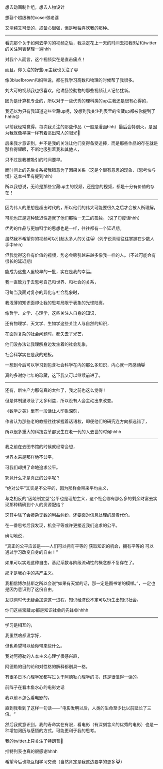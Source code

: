 想去动画制作组，想去人物设计

想娶个超级棒的coser做老婆

又清纯又可爱的，戒备心很强，但是唯独喜欢我的那种。

---



看完那个关于如何去学习的视频之后，我决定花上一天的时间去把我B站和twitter的关注列表整理一遍hhh

对我个人而言，这个视频实在是直击痛点！

而且，你关注的好些up主我也关注了😁

像3blue1brown和妈咪说，都在我学习高数和物理的时候帮了我很多。

刘大可的视频我也很喜欢，他讲肠腔動物的那些视频让人记忆犹新。

因为是计算机专业的，所以对于一些优秀的理科类的up主我还是很有心得的，

我还以为只有我知道这些宝藏up呢，没想到我关注列表里的宝藏up都被你提到了hhhh😊



以前我经常觉得，每次我关注的那些作品（一般是漫画hhh）最后会特别火，是因为我就像星探一样有着高出常人的眼光🤭

后来我才意识到，并不是我的关注让他们变得备受追捧，而是那些作品的存在就是那样得耀眼，不断地吸引着我和其他人，

只不过是我被吸引的时间要早。

而时间上的先后关系被我错意为了因果关系（这是个很有意思的现象，《思考快与慢》这本书里有提到hhh）

所以我想说，无论是那些宝藏up主的视频，还是您的视频，都是十分有价值的存在！

---





因为伟人的思想是超出时代的，所以他们的伟大可能要很久之后才会被人所理解，

可能也正是这种延迟性造就了他们那独一无二的孤独。（说了句废话hhh）

优秀的作品与更加科学的思想也是一样，往往都有一个延迟期。

虽然我不希望你的视频可以引起太多人的关注😹（列宁说真理往往掌握在少数人手中hhh）

但我觉得这样有价值的视频，势必会吸引越来越多像我一样的人。（不过可能会有很长的延迟期）

能成为这些人里较早的一批，实在是我的幸运。



我一直致力于去思考自己和世界、和社会的关系，

可每当我面对复杂的异化与社会乱象时，

我浅薄的知识面却让我的思考局限于表象的光怪陆离。



像哲学、文学、心理学，这些关注人自身的知识，

还有物理学、天文学、生物学这些关注人与自然的知识，

在面对复杂的社会问题时，都失去了光芒，

他们没办法让我理解身边发生着的社会乱象，

社会科学实在是我的短板。

一想到今后可以学习到包含社会科学在内的那么多知识，内心就一阵感动😸

真的多谢你七年的珍藏，这下我又可以继续前进了。

---

还有，新生产力那句真的太帅了，我之前也这么觉得！

但是体制里涉及了太多利益，所以没有人会主动出来改变。

《数学之美》里有一段话让人印象深刻，

作者认为那些老的教授往往掌握着话语权，即便他们的研究连方向都选错了，

所以很多重大的科技变革都发生在老一代的人去世的时候hhhh

---

我之前在去图书馆的时候就经常会想，

世界本来是那样地不公平，

可我们却拼了命地追求公平。

究竟什么才是真正的公平呢？



“绝对公平”其实是不公平的，因为那样会带来平均主义，

与之相反的”因地制宜型“公平也是理想主义，这个社会哪有那么多的剩余财富去实现那种精确到个人的资源配给？

这其中除了会掺杂无数的利益纠纷，还要面对信息处理的昂贵代价。



在一番思考后我发现，机会平等或许更接近我们追求的公平。

确切地说，

“真正的公平应该是——人们可以拥有平等的 获取知识的机会，拥有平等的 可以通过学习改变自身的自由！”

如果可以实现这种自由，基尼系数与阶级流动性的概念都不复存在了。

那才是我心中的共产主义。

我相信博尔赫斯之所以会说“如果有天堂的话，那一定是图书馆的模样。”，一定也是因为意识到了这份自由。

互联网时代无疑会加速这一进程，知识经济说不定可以衍生出知识社会。

你们这些宝藏up都是知识社会的先锋😆hhhh

---



学习是相互的，

我虽然啥都没学好，

但也希望可以给你带来些什么。

我对阿德勒的人本主义心理学很感兴趣，

阿德勒的目的论和对性格的解释都别具一格，

有很多日本心理学家都写过关于阿德勒心理学的书，还是很值得一读的。



前阵子在看木鱼水心的电影史话

我以前不怎么看电影的，

直到我看到了这样一句话——”电影发明以后，人类的生命至少比以前延长了三倍。“

然后我就意识到，我的寿命实在有限，看电影（有深刻含义的优秀的电影）也是一种增加阅历与感悟的方式，可能更利于我的思考。



我的twitter上只关注了特朗普🤣

推特列表也真的很感谢hhhh

希望今后也能互相学习交流（当然肯定是我这边要学的更多😹）